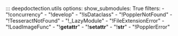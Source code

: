 
::: deepdoctection.utils
    options:
        show_submodules: True
        filters:
            - "!concurrency"
            - "!develop"
            - "!IsDataclass"
            - "!PopplerNotFound"
            - "!TesseractNotFound"
            - "!_LazyModule"
            - "!FileExtensionError"
            - "!LoadImageFunc"
            - "!__getattr__"
            - "!__setattr__"
            - "!__str__"
            - "!PopplerError"

